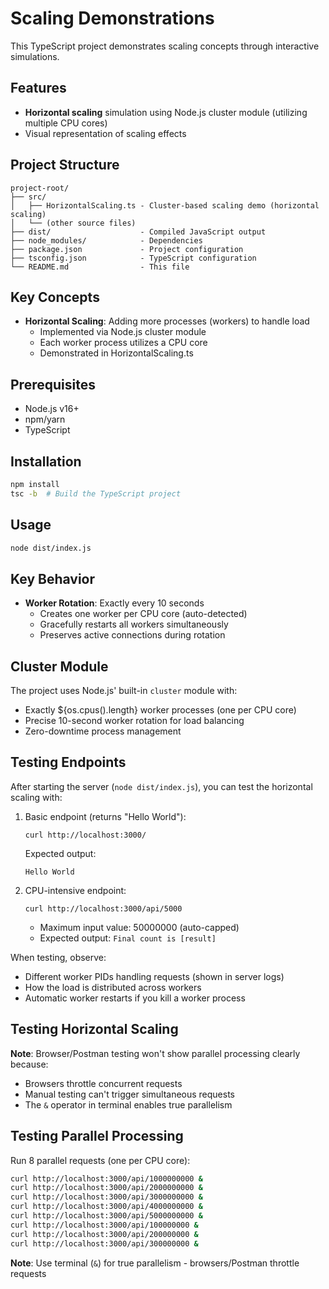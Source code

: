 # Scaling Demonstrations

This TypeScript project demonstrates scaling concepts through interactive simulations.

## Features
- **Horizontal scaling** simulation using Node.js cluster module (utilizing multiple CPU cores)
- Visual representation of scaling effects

## Project Structure
```
project-root/
├── src/
│   ├── HorizontalScaling.ts - Cluster-based scaling demo (horizontal scaling)
│   └── (other source files)
├── dist/                    - Compiled JavaScript output
├── node_modules/            - Dependencies
├── package.json             - Project configuration
├── tsconfig.json            - TypeScript configuration
└── README.md                - This file

```

## Key Concepts
- **Horizontal Scaling**: Adding more processes (workers) to handle load
  - Implemented via Node.js cluster module
  - Each worker process utilizes a CPU core
  - Demonstrated in HorizontalScaling.ts

## Prerequisites
- Node.js v16+
- npm/yarn
- TypeScript

## Installation
```bash
npm install
tsc -b  # Build the TypeScript project
```

## Usage
```bash
node dist/index.js
```

## Key Behavior
- **Worker Rotation**: Exactly every 10 seconds
  - Creates one worker per CPU core (auto-detected)
  - Gracefully restarts all workers simultaneously
  - Preserves active connections during rotation

## Cluster Module
The project uses Node.js' built-in `cluster` module with:
- Exactly ${os.cpus().length} worker processes (one per CPU core)
- Precise 10-second worker rotation for load balancing
- Zero-downtime process management

## Testing Endpoints

After starting the server (`node dist/index.js`), you can test the horizontal scaling with:

1. Basic endpoint (returns "Hello World"):
   ```
   curl http://localhost:3000/
   ```
   Expected output:
   ```
   Hello World
   ```

2. CPU-intensive endpoint:
   ```
   curl http://localhost:3000/api/5000
   ```
   - Maximum input value: 50000000 (auto-capped)
   - Expected output: `Final count is [result]`
   
When testing, observe:
- Different worker PIDs handling requests (shown in server logs)
- How the load is distributed across workers
- Automatic worker restarts if you kill a worker process

## Testing Horizontal Scaling

**Note**: Browser/Postman testing won't show parallel processing clearly because:
- Browsers throttle concurrent requests
- Manual testing can't trigger simultaneous requests
- The `&` operator in terminal enables true parallelism

## Testing Parallel Processing

Run 8 parallel requests (one per CPU core):
```bash
curl http://localhost:3000/api/1000000000 &
curl http://localhost:3000/api/2000000000 &
curl http://localhost:3000/api/3000000000 &
curl http://localhost:3000/api/4000000000 &
curl http://localhost:3000/api/5000000000 &
curl http://localhost:3000/api/100000000 &
curl http://localhost:3000/api/200000000 &
curl http://localhost:3000/api/300000000 &
```

**Note**: Use terminal (`&`) for true parallelism - browsers/Postman throttle requests
